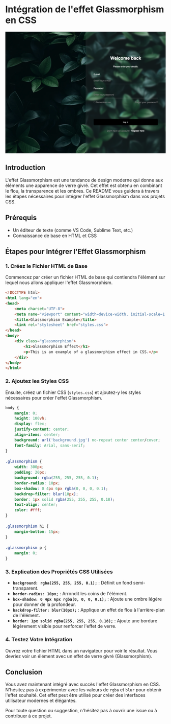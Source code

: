 # Intégration de l'effet Glassmorphism en CSS

![Glassmorphism](image.png)

## Introduction

L'effet Glassmorphism est une tendance de design moderne qui donne aux éléments une apparence de verre givré. Cet effet est obtenu en combinant le flou, la transparence et les ombres. Ce README vous guidera à travers les étapes nécessaires pour intégrer l'effet Glassmorphism dans vos projets CSS.

## Prérequis

- Un éditeur de texte (comme VS Code, Sublime Text, etc.)
- Connaissance de base en HTML et CSS

## Étapes pour Intégrer l'Effet Glassmorphism

### 1. Créez le Fichier HTML de Base

Commencez par créer un fichier HTML de base qui contiendra l'élément sur lequel nous allons appliquer l'effet Glassmorphism.

```html
<!DOCTYPE html>
<html lang="en">
<head>
    <meta charset="UTF-8">
    <meta name="viewport" content="width=device-width, initial-scale=1.0">
    <title>Glassmorphism Example</title>
    <link rel="stylesheet" href="styles.css">
</head>
<body>
    <div class="glassmorphism">
        <h1>Glassmorphism Effect</h1>
        <p>This is an example of a glassmorphism effect in CSS.</p>
    </div>
</body>
</html>
```

### 2. Ajoutez les Styles CSS

Ensuite, créez un fichier CSS (`styles.css`) et ajoutez-y les styles nécessaires pour créer l'effet Glassmorphism.

```css
body {
    margin: 0;
    height: 100vh;
    display: flex;
    justify-content: center;
    align-items: center;
    background: url('background.jpg') no-repeat center center/cover;
    font-family: Arial, sans-serif;
}

.glassmorphism {
    width: 300px;
    padding: 20px;
    background: rgba(255, 255, 255, 0.1);
    border-radius: 10px;
    box-shadow: 0 4px 6px rgba(0, 0, 0, 0.1);
    backdrop-filter: blur(10px);
    border: 1px solid rgba(255, 255, 255, 0.18);
    text-align: center;
    color: #fff;
}

.glassmorphism h1 {
    margin-bottom: 15px;
}

.glassmorphism p {
    margin: 0;
}
```

### 3. Explication des Propriétés CSS Utilisées

- **`background: rgba(255, 255, 255, 0.1);`** : Définit un fond semi-transparent.
- **`border-radius: 10px;`** : Arrondit les coins de l'élément.
- **`box-shadow: 0 4px 6px rgba(0, 0, 0, 0.1);`** : Ajoute une ombre légère pour donner de la profondeur.
- **`backdrop-filter: blur(10px);`** : Applique un effet de flou à l'arrière-plan de l'élément.
- **`border: 1px solid rgba(255, 255, 255, 0.18);`** : Ajoute une bordure légèrement visible pour renforcer l'effet de verre.

### 4. Testez Votre Intégration

Ouvrez votre fichier HTML dans un navigateur pour voir le résultat. Vous devriez voir un élément avec un effet de verre givré (Glassmorphism).

## Conclusion

Vous avez maintenant intégré avec succès l'effet Glassmorphism en CSS. N'hésitez pas à expérimenter avec les valeurs de `rgba` et `blur` pour obtenir l'effet souhaité. Cet effet peut être utilisé pour créer des interfaces utilisateur modernes et élégantes.

Pour toute question ou suggestion, n'hésitez pas à ouvrir une issue ou à contribuer à ce projet.
